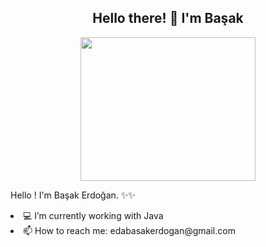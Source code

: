 
<h2 align="center">Hello there! 🚀 I'm Başak</h1>
<div align="center"><img src="https://c.tenor.com/0LwfwSfKNgwAAAAC/baby-yoda-the-mandalorian.gif" width="280" height="230"  /> </div>


Hello ! I'm Başak Erdoğan. ✨✨  
<li>  💻 I’m currently working with Java</li>
<li> 📫 How to reach me: edabasakerdogan@gmail.com </li>




